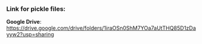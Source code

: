### Link for pickle files:
**Google Drive**: https://drive.google.com/drive/folders/1iraOSn0ShM7YOa7aUtTHQ85D1zDayyw2?usp=sharing
